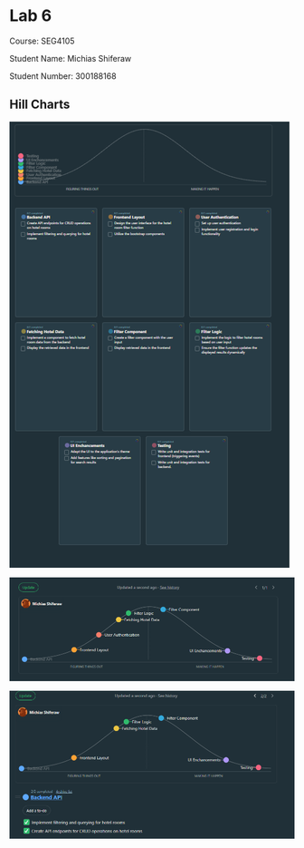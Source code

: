 # Lab 6

Course: SEG4105

Student Name: Michias Shiferaw

Student Number: 300188168

## Hill Charts

![Hillchart1](https://github.com/MichiasShiferaw/seg4105_playground/blob/main/Labs/lab06/Hillchart1.png)

![Hillchart2](https://github.com/MichiasShiferaw/seg4105_playground/blob/main/Labs/lab06/Hillchart2.png)

![Hillchart3](https://github.com/MichiasShiferaw/seg4105_playground/blob/main/Labs/lab06/Hillchart3.png)
